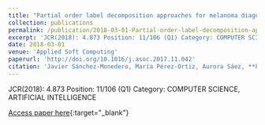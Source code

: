 ```yaml
---
title: "Partial order label decomposition approaches for melanoma diagnosis"
collection: publications
permalink: /publication/2018-03-01-Partial-order-label-decomposition-approaches-for-melanoma-diagnosis
excerpt: 'JCR(2018): 4.873 Position: 11/106 (Q1) Category: COMPUTER SCIENCE, ARTIFICIAL INTELLIGENCE'
date: 2018-03-01
venue: 'Applied Soft Computing'
paperurl: 'http://doi.org/10.1016/j.asoc.2017.11.042'
citation: 'Javier Sánchez-Monedero, María Pérez-Ortiz, Aurora Sáez, **Pedro Antonio Gutiérrez, **, César Hervás-Martínez, &quot;Partial order label decomposition approaches for melanoma diagnosis.&quot; Applied Soft Computing, Vol. 64, 2018, pp.341-355.'
---
```

JCR(2018): 4.873 Position: 11/106 (Q1) Category: COMPUTER SCIENCE, ARTIFICIAL INTELLIGENCE

[Access paper here](http://doi.org/10.1016/j.asoc.2017.11.042){:target="_blank"}
